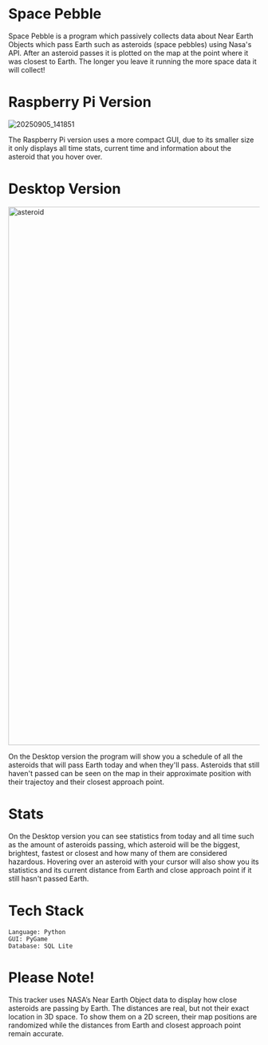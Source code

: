 # Space Pebble
Space Pebble is a program which passively collects data about Near Earth Objects which pass Earth such as asteroids (space pebbles) using Nasa's API. After an asteroid passes it is plotted on the map at the point where it was closest to Earth. The longer you leave it running the more space data it will collect!

# Raspberry Pi Version
![20250905_141851](https://github.com/user-attachments/assets/b4d980b7-f46a-452c-81e7-e1f6d6f8d10a)

The Raspberry Pi version uses a more compact GUI, due to its smaller size it only displays all time stats, current time and information about the asteroid that you hover over.

# Desktop Version
<img width="1920" height="1080" alt="asteroid" src="https://github.com/user-attachments/assets/8c3aa650-586d-404e-81ac-64a7cff11fd9" />

On the Desktop version the program will show you a schedule of all the asteroids that will pass Earth today and when they'll pass. Asteroids that still haven't passed can be seen on the map in their approximate position with their trajectoy and their closest approach point.

# Stats
On the Desktop version you can see statistics from today and all time such as the amount of asteroids passing, which asteroid will be the biggest, brightest, fastest or closest and how many of them are considered hazardous. Hovering over an asteroid with your cursor will also show you its statistics and its current distance from Earth and close approach point if it still hasn't passed Earth.

# Tech Stack
    Language: Python
    GUI: PyGame
    Database: SQL Lite

# Please Note!
This tracker uses NASA’s Near Earth Object data to display how close asteroids are passing by Earth. The distances are real, but not their exact location in 3D space. To show them on a 2D screen, their map positions are randomized while the distances from Earth and closest approach point remain accurate.